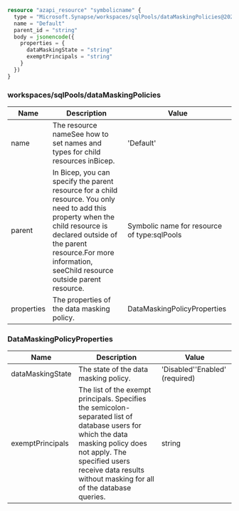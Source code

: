 ```terraform
resource "azapi_resource" "symbolicname" {
  type = "Microsoft.Synapse/workspaces/sqlPools/dataMaskingPolicies@2021-06-01"
  name = "Default"
  parent_id = "string"
  body = jsonencode({
    properties = {
      dataMaskingState = "string"
      exemptPrincipals = "string"
    }
  })
}

```

### workspaces/sqlPools/dataMaskingPolicies

| Name | Description | Value |
|-|-|-|
| name | The resource nameSee how to set names and types for child resources inBicep. | 'Default' |
| parent | In Bicep, you can specify the parent resource for a child resource. You only need to add this property when the child resource is declared outside of the parent resource.For more information, seeChild resource outside parent resource. | Symbolic name for resource of type:sqlPools |
| properties | The properties of the data masking policy. | DataMaskingPolicyProperties |


### DataMaskingPolicyProperties

| Name | Description | Value |
|-|-|-|
| dataMaskingState | The state of the data masking policy. | 'Disabled''Enabled' (required) |
| exemptPrincipals | The list of the exempt principals. Specifies the semicolon-separated list of database users for which the data masking policy does not apply. The specified users receive data results without masking for all of the database queries. | string |


